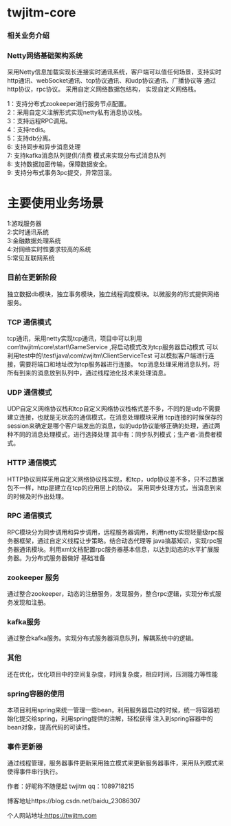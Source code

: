 # twjitm-core
### 相关业务介绍

###  Netty网络基础架构系统

采用Netty信息加载实现长连接实时通讯系统，客户端可以值任何场景，支持实时http通讯、webSocket通讯、tcp协议通讯、和udp协议通讯、广播协议等
通过http协议，rpc协议。
采用自定义网络数据包结构，
实现自定义网络栈。

1：支持分布式zookeeper进行服务节点配置。\
2：采用自定义注解形式实现netty私有消息协议栈。\
3：支持远程RPC调用。\
4：支持redis。\
5：支持db分离。\
6: 支持同步和异步消息处理\
7: 支持kafka消息队列提供/消费 模式来实现分布式消息队列\
8: 支持数据加密传输，保障数据安全。\
9: 支持分布式事务3pc提交，异常回滚。

# 主要使用业务场景

1:游戏服务器\
2:实时通讯系统\
3:金融数据处理系统\
4:对网络实时性要求较高的系统\
5:常见互联网系统

### 目前在更新阶段

独立数据db模块，独立事务模块，独立线程调度模块。以微服务的形式提供网络服务。


### TCP 通信模式

tcp通讯，采用netty实现tcp通讯，项目中可以利用 com\twjitm\core\start\GameService ,将启动模式改为tcp服务器启动模式
可以利用test中的\test\java\com\twjitm\ClientServiceTest 可以模拟客户端进行连接，需要将端口和地址改为tcp服务器进行连接。
tcp消息处理采用消息队列，将所有到来的消息放到队列中，通过线程池化技术来处理消息。

### UDP 通信模式
UDP自定义网络协议栈和tcp自定义网络协议栈格式差不多，不同的是udp不需要建立连接，也就是无状态的通信模式，在消息处理模块采用
tcp连接的时候保存的session来确定是哪个客户端发出的消息，似的udp协议能够正确的处理，通过两种不同的消息处理模式，进行选择处理
其中有：同步队列模式；生产者-消费者模式。

### HTTP 通信模式
HTTP协议同样采用自定义网络协议栈实现，和tcp，udp协议差不多，只不过数据包不一样，http是建立在tcp的应用层上的协议。
采用同步处理方式，当消息到来的时候及时作出处理。


### RPC 通信模式
RPC模块分为同步调用和异步调用，远程服务器调用，利用netty实现轻量级rpc服务器框架，通过自定义线程让步策略。结合动态代理等
java搞基知识，实现rpc服务器通讯模块。利用xml文档配置rpc服务器基本信息，以达到动态的水平扩展服务器。为分布式服务器做好
基础准备

### zookeeper 服务

通过整合zookeeper，动态的注册服务，发现服务，整合rpc逻辑，实现分布式服务发现和注册。

### kafka服务

通过整合kafka服务。实现分布式服务器消息队列，解耦系统中的逻辑。


### 其他
还在优化，优化项目中的空间复杂度，时间复杂度，相应时间，压测能力等性能

### spring容器的使用

本项目利用spring来统一管理一些bean，利用服务器启动的时候，统一将容器初始化提交给spring，利用spring提供的注解，轻松获得
注入到spring容器中的bean对象，提高代码的可读性。

### 事件更新器
通过线程管理，服务器事件更新采用独立模式来更新服务器事件，采用队列模式来使得事件串行执行。

作者：好昵称不随便起   twjitm    qq：1089718215

博客地址https://blog.csdn.net/baidu_23086307

个人网站地址;https://twjitm.com

